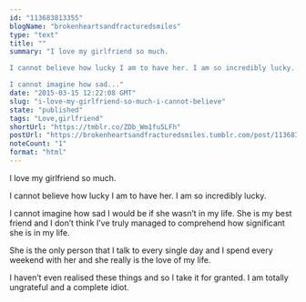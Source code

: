 ```yaml
---
id: "113683813355"
blogName: "brokenheartsandfracturedsmiles"
type: "text"
title: ""
summary: "I love my girlfriend so much. 

I cannot believe how lucky I am to have her. I am so incredibly lucky.

I cannot imagine how sad..."
date: "2015-03-15 12:22:08 GMT"
slug: "i-love-my-girlfriend-so-much-i-cannot-believe"
state: "published"
tags: "Love,girlfriend"
shortUrl: "https://tmblr.co/ZDb_Wm1fu5LFh"
postUrl: "https://brokenheartsandfracturedsmiles.tumblr.com/post/113683813355/i-love-my-girlfriend-so-much-i-cannot-believe"
noteCount: "1"
format: "html"
---
```


I love my girlfriend so much. 

I cannot believe how lucky I am to have her. I am so incredibly lucky.

I cannot imagine how sad I would be if she wasn’t in my life. She is my best friend and I don’t think I’ve truly managed to comprehend how significant she is in my life.

She is the only person that I talk to every single day and I spend every weekend with her and she really is the love of my life.

I haven’t even realised these things and so I take it for granted. I am totally ungrateful and a complete idiot.